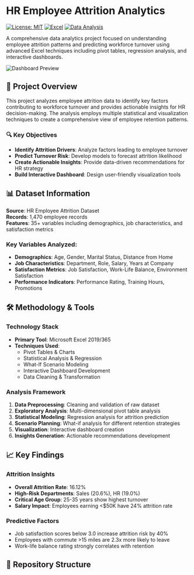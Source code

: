 # HR Employee Attrition Analytics

[![License: MIT](https://img.shields.io/badge/License-MIT-yellow.svg)](https://opensource.org/licenses/MIT)
[![Excel](https://img.shields.io/badge/Excel-217346?style=flat&logo=microsoft-excel&logoColor=white)](https://www.microsoft.com/en-us/microsoft-365/excel)
[![Data Analysis](https://img.shields.io/badge/Data%20Analysis-4285F4?style=flat&logo=google-analytics&logoColor=white)](https://analytics.google.com/)

A comprehensive data analytics project focused on understanding employee attrition patterns and predicting workforce turnover using advanced Excel techniques including pivot tables, regression analysis, and interactive dashboards.

![Dashboard Preview](assets/images/dashboard_banner.png)

## 🎯 Project Overview

This project analyzes employee attrition data to identify key factors contributing to workforce turnover and provides actionable insights for HR decision-making. The analysis employs multiple statistical and visualization techniques to create a comprehensive view of employee retention patterns.

### 🔍 Key Objectives
- **Identify Attrition Drivers**: Analyze factors leading to employee turnover
- **Predict Turnover Risk**: Develop models to forecast attrition likelihood  
- **Create Actionable Insights**: Provide data-driven recommendations for HR strategy
- **Build Interactive Dashboard**: Design user-friendly visualization tools

## 📊 Dataset Information

**Source**: HR Employee Attrition Dataset  
**Records**: 1,470 employee records  
**Features**: 35+ variables including demographics, job characteristics, and satisfaction metrics

### Key Variables Analyzed:
- **Demographics**: Age, Gender, Marital Status, Distance from Home
- **Job Characteristics**: Department, Role, Salary, Years at Company
- **Satisfaction Metrics**: Job Satisfaction, Work-Life Balance, Environment Satisfaction
- **Performance Indicators**: Performance Rating, Training Hours, Promotions

## 🛠️ Methodology & Tools

### Technology Stack
- **Primary Tool**: Microsoft Excel 2019/365
- **Techniques Used**:
  - Pivot Tables & Charts
  - Statistical Analysis & Regression
  - What-If Scenario Modeling
  - Interactive Dashboard Development
  - Data Cleaning & Transformation

### Analysis Framework
1. **Data Preprocessing**: Cleaning and validation of raw dataset
2. **Exploratory Analysis**: Multi-dimensional pivot table analysis  
3. **Statistical Modeling**: Regression analysis for attrition prediction
4. **Scenario Planning**: What-if analysis for different retention strategies
5. **Visualization**: Interactive dashboard creation
6. **Insights Generation**: Actionable recommendations development

## 📈 Key Findings

### Attrition Insights
- **Overall Attrition Rate**: 16.12%
- **High-Risk Departments**: Sales (20.6%), HR (19.0%)
- **Critical Age Group**: 25-35 years show highest turnover
- **Salary Impact**: Employees earning <$50K have 24% attrition rate

### Predictive Factors
- Job satisfaction scores below 3.0 increase attrition risk by 40%
- Employees with commute >15 miles are 2.3x more likely to leave
- Work-life balance rating strongly correlates with retention

## 📁 Repository Structure
